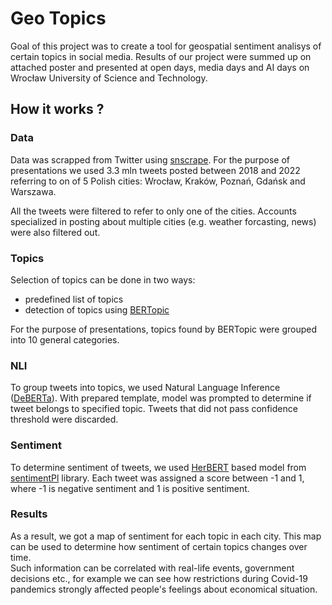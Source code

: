 # Geo Topics

Goal of this project was to create a tool for geospatial sentiment analisys of certain topics in social media.
Results of our project were summed up on attached poster and presented at open days, media days and AI days on Wrocław University of Science and Technology.

## How it works ?
### Data
Data was scrapped from Twitter using [snscrape](https://github.com/JustAnotherArchivist/snscrape).
For the purpose of presentations we used 3.3 mln tweets posted between 2018 and 2022 referring to on of 5 Polish cities: Wrocław, Kraków, Poznań, Gdańsk and Warszawa.  

All the tweets were filtered to refer to only one of the cities. Accounts specialized in posting about multiple cities (e.g. weather forcasting, news) were also filtered out.

### Topics

Selection of topics can be done in two ways:
- predefined list of topics
- detection of topics using [BERTopic](https://github.com/MaartenGr/BERTopic)

For the purpose of presentations, topics found by BERTopic were grouped into 10 general categories.

### NLI

To group tweets into topics, we used Natural Language Inference ([DeBERTa](https://huggingface.co/docs/transformers/model_doc/deberta)).
With prepared template, model was prompted to determine if tweet belongs to specified topic. 
Tweets that did not pass confidence threshold were discarded.

### Sentiment

To determine sentiment of tweets, we used [HerBERT](https://huggingface.co/docs/transformers/model_doc/herbert) based model from [sentimentPl](https://pypi.org/project/sentimentpl/) library.
Each tweet was assigned a score between -1 and 1, where -1 is negative sentiment and 1 is positive sentiment.

### Results
As a result, we got a map of sentiment for each topic in each city.
This map can be used to determine how sentiment of certain topics changes over time.  
Such information can be correlated with real-life events, government decisions etc., for example we can see how restrictions during Covid-19 pandemics strongly affected people's feelings about economical situation.

